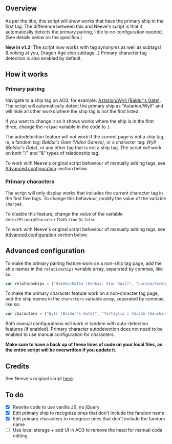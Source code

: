## Overview

As per the title, this script will show works that have the primary ship in the first tag. The difference between this and Neeve's script is that it automatically detects the primary pairing, little to no configuration needed. (See details below on the specifics.)

**New in v1.2:** The script now works with tag synonyms as well as subtags! (Looking at you, Dragon Age ship subtags...) Primary character tag detection is also enabled by default.

## How it works

### Primary pairing

Navigate to a ship tag on AO3, for example: [Astarion/Wyll (Baldur's Gate)](<https://archiveofourown.org/tags/Astarion*s*Wyll%20(Baldur's%20Gate)/works>). The script will automatically detect the primary ship as "Astarion/Wyll" and will hide all other works where the ship tag is not the first listed.

If you want to change it so it shows works where the ship is in the first three, change the `relpad` variable in the code to `3`.

The autodetection feature will *not* work if the current page is not a ship tag, ie, a fandom tag: *Baldur's Gate (Video Games)*, or a character tag: *Wyll (Baldur's Gate)*, or any other tag that is not a ship tag. The script *will* work on both "/" and "&" types of relationship tag.

To work with Neeve's original script behaviour of manually adding tags, see [Advanced configuration](#advanced-configuration) section below.

### Primary characters

The script will only display works that includes the current character tag in the first five tags. To change this behaviour, modify the value of the variable `charpad`.

To disable this feature, change the value of  the variable `detectPrimaryCharacter` from `true` to `false`.

To work with Neeve's original script behaviour of manually adding tags, see [Advanced configuration](#advanced-configuration) section below.

## Advanced configuration

To make the primary pairing feature work on a non-ship tag page, add the ship names in the `relationships` variable array, separated by commas, like so:

```js
var relationships = ["Himeko/Kafka (Honkai: Star Rail)", "Lucina/Serena | Severa"];
```

To make the primary character feature work on a non-chracter tag page, add the ship names in the `characters` variable array, separated by commas, like so:

```js
var characters = ["Wyll (Baldur's Gate)", "Tartaglia | Childe (Genshin Impact)"];
```

Both manual configurations will work in tandem with auto-detection features (if enabled). Primary character autodetection does not need to be enabled to use manual configuration for characters.

**Make sure to have a back up of these lines of code on your local files, as the entire script will be overwritten if you update it.**

## Credits

See Neeve's original script [here](https://greasyfork.org/en/scripts/377386-ao3-only-show-primary-pairing).

## To do

- [x] Rewrite code to use vanilla JS, no jQuery
- [x] Edit primary ship to recognize ones that don't include the fandom name
- [x] Edit primary characters to recognize ones that don't include the fandom name
- [ ] Use local storage + add UI in AO3 to remove the need for manual code editing
